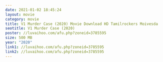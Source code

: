 ```yaml
---
date: 2021-01-02 18:45:24
layout: movie
category: movie
title: V1 Murder Case (2020) Movie Download HD Tamilrockers Moivesda
seotitle: V1 Murder Case (2020)
poster: //luvaihoo.com/afu.php?zoneid=3785595
size: 500 MB
year: "2020"
link1: //luvaihoo.com/afu.php?zoneid=3785595
link2: //luvaihoo.com/afu.php?zoneid=3785595
---
```

